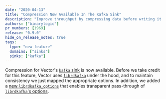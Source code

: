 ```yaml
---
date: "2020-04-13"
title: "Compression Now Available In The Kafka Sink"
description: "Improve throughput by compressing data before writing it to Kafka"
authors: ["binarylogic"]
pr_numbers: [1969]
release: "0.9.0"
hide_on_release_notes: true
tags:
  type: "new feature"
  domains: ["sinks"]
  sinks: ["kafka"]
---
```


Compression for Vector's [`kafka` sink][docs.sinks.kafka] is now available.
Before we take credit for this feature, Vector uses
[`librdkafka`][urls.librdkafka] under the hood, and to maintain consistency
we just mapped the appropriate options. In addition, we added a
[new `librdkafka_options`][docs.sinks.kafka#librdkafka_options] that enables
transparent pass-through of [`librdkafka`'s options][urls.librdkafka_config].

[docs.sinks.kafka#librdkafka_options]: /docs/reference/configuration/sinks/kafka/#librdkafka_options
[docs.sinks.kafka]: /docs/reference/configuration/sinks/kafka/
[urls.librdkafka]: https://github.com/edenhill/librdkafka
[urls.librdkafka_config]: https://github.com/edenhill/librdkafka/blob/master/CONFIGURATION.md
